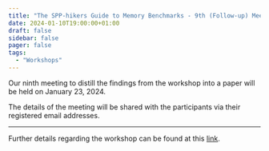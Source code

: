 ```yaml
---
title: "The SPP-hikers Guide to Memory Benchmarks - 9th (Follow-up) Meeting"
date: 2024-01-10T19:00:00+01:00
draft: false
sidebar: false
pager: false
tags:
  - "Workshops"
---
```


Our ninth meeting to distill the findings from the workshop into a paper will be held on January 23, 2024.

The details of the meeting will be shared with the participants via their registered email addresses.

---

Further details regarding the workshop can be found at this [link](/posts/mini-workshop_2023).
